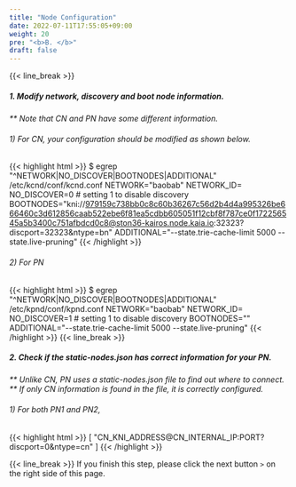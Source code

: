 ```yaml
---
title: "Node Configuration"
date: 2022-07-11T17:55:05+09:00
weight: 20
pre: "<b>B. </b>"
draft: false
---
```


{{< line_break >}}
##### 1. Modify network, discovery and boot node information.
_** Note that CN and PN have some different information._

###### 1) For CN, your configuration should be modified as shown below.
{{< highlight html >}}
$ egrep "^NETWORK|NO_DISCOVER|BOOTNODES|ADDITIONAL" /etc/kcnd/conf/kcnd.conf
NETWORK="baobab"
NETWORK_ID=
NO_DISCOVER=0 # setting 1 to disable discovery
BOOTNODES="kni://979159c738bb0c8c60b36267c56d2b4d4a995326be666460c3d612856caab522ebe6f81ea5cdbb605051f12cbf8f787ce0f172256545a5b3400c751afbdcd0c8@ston36-kairos.node.kaia.io:32323?discport=32323&ntype=bn"
ADDITIONAL="--state.trie-cache-limit 5000 --state.live-pruning"
{{< /highlight >}}

###### 2) For PN
{{< highlight html >}}
$ egrep "^NETWORK|NO_DISCOVER|BOOTNODES|ADDITIONAL" /etc/kpnd/conf/kpnd.conf
NETWORK="baobab"
NETWORK_ID=
NO_DISCOVER=1 # setting 1 to disable discovery
BOOTNODES=""
ADDITIONAL="--state.trie-cache-limit 5000 --state.live-pruning"
{{< /highlight >}}
{{< line_break >}}

##### 2. Check if the static-nodes.json has correct information for your PN.
_** Unlike CN, PN uses a static-nodes.json file to find out where to connect._   
_** If only CN information is found in the file, it is correctly configured._

###### 1) For both PN1 and PN2,
{{< highlight html >}}
[
  "CN_KNI_ADDRESS@CN_INTERNAL_IP:PORT?discport=0&ntype=cn"
]
{{< /highlight >}}


{{< line_break >}}
If you finish this step, please click the next button ```>``` on the right side of this page.
